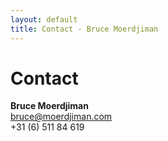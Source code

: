```yaml
---
layout: default
title: Contact - Bruce Moerdjiman
---
```


# Contact

**Bruce Moerdjiman**  
bruce@moerdjiman.com  
+31 (6) 511 84 619
